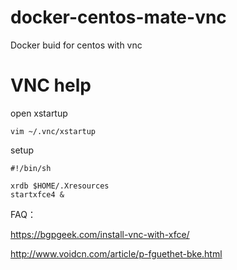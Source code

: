 # docker-centos-mate-vnc
Docker buid for centos with vnc

# VNC help

open xstartup

```
vim ~/.vnc/xstartup
```

setup

```
#!/bin/sh

xrdb $HOME/.Xresources
startxfce4 &
```

FAQ：

https://bgpgeek.com/install-vnc-with-xfce/

http://www.voidcn.com/article/p-fguethet-bke.html
